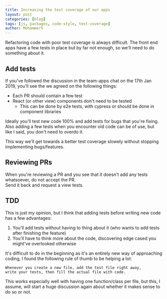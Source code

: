 ```yaml
---
title: Increasing the test coverage of our apps
layout: post
categories: [blog]
tags: [js, packages, code-style, test-coverage]
author: Mohammer5
---
```


Refactoring code with poor test coverage is always difficult.
The front end apps have a few tests in place but by far not enough,
so we'll need to do something about it.

## Add tests

If you've followed the discussion in the team-apps chat on the 17th Jan 2019,
you'll see the we agreed on the following things:

* Each PR should contain a few test
* React (or other view) components don't need to be tested
  * This can be done by e2e tests, with cypress or should be done in component libraries

Ideally you'll test new code 100% and add tests for bugs that you're fixing.<br>
Also adding a few tests when you encounter old code can be of use, but like
I said, you don't need to overdo it.

This way we'll get towards a better test coverage slowely without stopping
implementing bugs/features.

## Reviewing PRs

When you're reviewing a PR and you see that it doesn't add any tests whatsoever,
do not accept the PR.<br>
Send it back and request a view tests.

## TDD

This is just my opinion, but I think that adding tests before writing new code
has a few advantages:

1. You'll add tests without having to thing about it
(who wants to add tests after finishing the feature)
1. You'll have to think more about the code, discovering edge cased you might've
overlooked otherwise

It's difficult to do in the beginning as it's an entirely new way of approaching
coding, I found the following rule of thumb to be helping a lot:

```
Whenever you create a new file, add the test file right away,
write your tests, then fill the actual file with code.
```

This works especially well with having one function/class per file,
but this, I assume, will start a huge discussion again about whether
it makes sense to do so or not.
